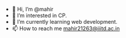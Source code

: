- 👋 Hi, I’m @mahir
- 👀 I’m interested in CP.
- 🌱 I’m currently learning web development.
- 📫 How to reach me mahir21263@iiitd.ac.in

<!---
mahir-yadav/mahir-yadav is a ✨ special ✨ repository because its `README.md` (this file) appears on your GitHub profile.
You can click the Preview link to take a look at your changes.
--->
